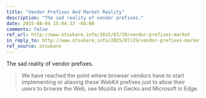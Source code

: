 ```yaml
---
title: "Vendor Prefixes And Market Reality"
description: "The sad reality of vendor prefixes."
date: 2015-08-04 15:04:33 -04:00
comments: false
ref_url: http://www.otsukare.info/2015/07/29/vendor-prefixes-market
in_reply_to: http://www.otsukare.info/2015/07/29/vendor-prefixes-market
ref_source: otsukare
---
```


The sad reality of vendor prefixes.

> We have reached the point where browser vendors have to start implementing or aliasing these WebKit prefixes just to allow their users to browse the Web, see Mozilla in Gecko and Microsoft in Edge.